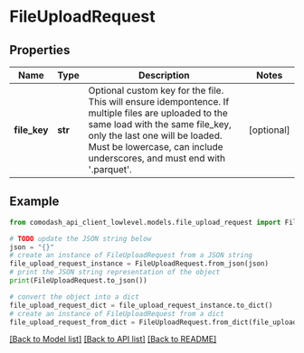 # FileUploadRequest


## Properties

Name | Type | Description | Notes
------------ | ------------- | ------------- | -------------
**file_key** | **str** | Optional custom key for the file. This will ensure idempontence.  If multiple files are uploaded to the same load with the same file_key, only the last one will be loaded. Must be lowercase, can include underscores, and must end with &#39;.parquet&#39;. | [optional] 

## Example

```python
from comodash_api_client_lowlevel.models.file_upload_request import FileUploadRequest

# TODO update the JSON string below
json = "{}"
# create an instance of FileUploadRequest from a JSON string
file_upload_request_instance = FileUploadRequest.from_json(json)
# print the JSON string representation of the object
print(FileUploadRequest.to_json())

# convert the object into a dict
file_upload_request_dict = file_upload_request_instance.to_dict()
# create an instance of FileUploadRequest from a dict
file_upload_request_from_dict = FileUploadRequest.from_dict(file_upload_request_dict)
```
[[Back to Model list]](../README.md#documentation-for-models) [[Back to API list]](../README.md#documentation-for-api-endpoints) [[Back to README]](../README.md)


